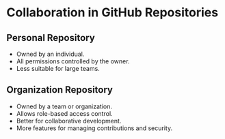 # Collaboration in GitHub Repositories

## Personal Repository

- Owned by an individual.
- All permissions controlled by the owner.
- Less suitable for large teams.

## Organization Repository

- Owned by a team or organization.
- Allows role-based access control.
- Better for collaborative development.
- More features for managing contributions and security.

